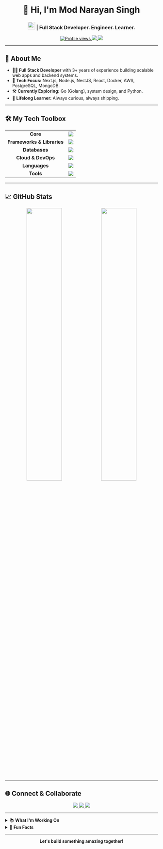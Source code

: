 <h1 align="center">👋 Hi, I'm Mod Narayan Singh</h1>
<h3 align="center"><img src="https://skillicons.dev/icons?i=js,ts,react,nodejs,python,go" height="24"/> | Full Stack Developer. Engineer. Learner.</h3>

<p align="center">
  <a href="https://github.com/modnarayan?tab=repositories">
    <img src="https://komarev.com/ghpvc/?username=modnarayan&label=Profile%20views&color=0e75b6&style=flat" alt="Profile views" />
  </a>
  <a href="https://www.linkedin.com/in/mod-narayan-singh-4b98528a/" target="_blank">
    <img src="https://img.shields.io/badge/-LinkedIn-blue?logo=linkedin&logoColor=white" />
  </a>
  <a href="mailto:monukumarsinghmonu@gmail.com">
    <img src="https://img.shields.io/badge/-Gmail-red?logo=gmail&logoColor=white" />
  </a>
</p>

---

## 🚀 About Me

- 🧑‍💻 **Full Stack Developer** with 3+ years of experience building scalable web apps and backend systems.
- 🎯 **Tech Focus:** Next.js, Node.js, NestJS, React, Docker, AWS, PostgreSQL, MongoDB.
- 🛠️ **Currently Exploring:** Go (Golang), system design, and Python.
- 🌱 **Lifelong Learner:** Always curious, always shipping.

---

## 🛠️ My Tech Toolbox

<table>
  <tr>
    <td align="center"><b>Core</b></td>
    <td align="center"><img src="https://skillicons.dev/icons?i=js,ts,react,nodejs" /></td>
  </tr>
  <tr>
    <td align="center"><b>Frameworks & Libraries</b></td>
    <td align="center"><img src="https://skillicons.dev/icons?i=nextjs,nestjs,express,graphql" /></td>
  </tr>
  <tr>
    <td align="center"><b>Databases</b></td>
    <td align="center"><img src="https://skillicons.dev/icons?i=postgres,mongodb,redis" /></td>
  </tr>
  <tr>
    <td align="center"><b>Cloud & DevOps</b></td>
    <td align="center"><img src="https://skillicons.dev/icons?i=aws,docker,kubernetes" /></td>
  </tr>
  <tr>
    <td align="center"><b>Languages</b></td>
    <td align="center"><img src="https://skillicons.dev/icons?i=python,go" /></td>
  </tr>
  <tr>
    <td align="center"><b>Tools</b></td>
    <td align="center"><img src="https://skillicons.dev/icons?i=git,github" /></td>
  </tr>
</table>

---

## 📈 GitHub Stats

<p align="center">
  <img width="48%" src="https://github-readme-stats.vercel.app/api?username=modnarayan&show_icons=true&theme=radical" />
  <img width="48%" src="https://github-readme-streak-stats.herokuapp.com/?user=modnarayan&theme=radical" />
</p>

---

## 🌐 Connect & Collaborate

<p align="center">
  <a href="https://www.linkedin.com/in/mod-narayan-singh-4b98528a/" target="_blank">
    <img src="https://img.shields.io/badge/-LinkedIn-blue?logo=linkedin&logoColor=white" />
  </a>
  <a href="mailto:monukumarsinghmonu@gmail.com">
    <img src="https://img.shields.io/badge/-Gmail-red?logo=gmail&logoColor=white" />
  </a>
  <a href="https://github.com/modnarayan?tab=repositories">
    <img src="https://img.shields.io/badge/-GitHub-181717?logo=github&logoColor=white" />
  </a>
</p>

---

<details>
  <summary>📚 <b>What I'm Working On</b></summary>
  <ul>
    <li>Advanced backend architecture with NestJS & microservices</li>
    <li>Working professionally with Next.js for modern web applications</li>
    <li>Building CI/CD pipelines using GitHub Actions & Docker</li>
    <li>Exploring cloud native deployments on AWS & Kubernetes</li>
    <li>Learning Go for high-performance backend systems</li>
    <li>Open source contributions & community building</li>
  </ul>
</details>

<details>
  <summary>🌟 <b>Fun Facts</b></summary>
  <ul>
    <li>💡 I love designing scalable systems & beautiful UIs</li>
    <li>⚡ I'm a night owl coder, and coffee fuels my code</li>
    <li>🧩 I enjoy solving algorithmic puzzles</li>
    <li>🎸 Music is my second language</li>
  </ul>
</details>

---

<p align="center">
  <b>Let's build something amazing together!</b>
</p>
